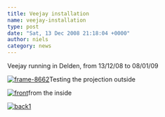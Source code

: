 ```yaml
---
title: Veejay installation
name: veejay-installation
type: post
date: "Sat, 13 Dec 2008 21:18:04 +0000"
author: niels
category: news
---
```

Veejay running in Delden, from 13/12/08 to 08/01/09

[![](http://www.veejayhq.net/wp-content/uploads/2008/12/frame-8662-300x240.jpg "frame-8662")](http://www.veejayhq.net/wp-content/uploads/2008/12/frame-8662.jpeg)Testing the projection outside

[![](http://www.veejayhq.net/wp-content/uploads/2008/12/front-300x200.jpg "front")](http://www.veejayhq.net/wp-content/uploads/2008/12/front.jpg)from the inside

[![](http://www.veejayhq.net/wp-content/uploads/2008/12/back1-300x200.jpg "back1")](http://www.veejayhq.net/wp-content/uploads/2008/12/back1.jpg)